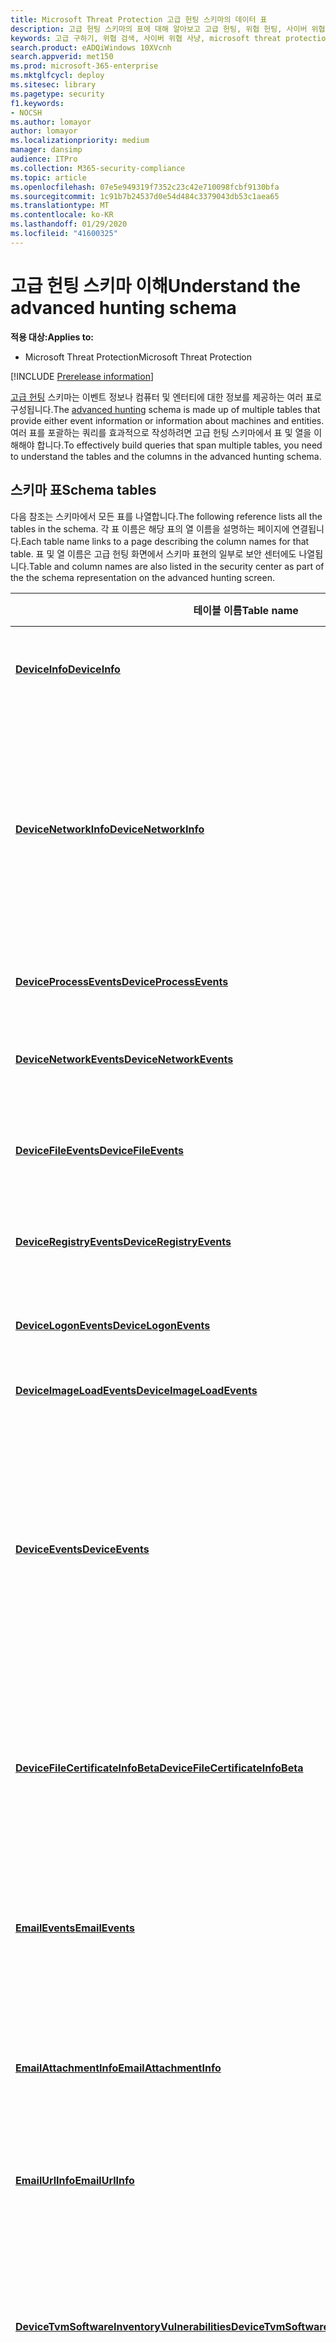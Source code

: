 ```yaml
---
title: Microsoft Threat Protection 고급 헌팅 스키마의 데이터 표
description: 고급 헌팅 스키마의 표에 대해 알아보고 고급 헌팅, 위협 헌팅, 사이버 위협 헌팅, 검색, 쿼리, 원격 분석,
keywords: 고급 구하기, 위협 검색, 사이버 위협 사냥, microsoft threat protection, microsoft 365, mtp, m365, 검색, 쿼리, 원격 분석, 스키마 참조, kusto, table, data
search.product: eADQiWindows 10XVcnh
search.appverid: met150
ms.prod: microsoft-365-enterprise
ms.mktglfcycl: deploy
ms.sitesec: library
ms.pagetype: security
f1.keywords:
- NOCSH
ms.author: lomayor
author: lomayor
ms.localizationpriority: medium
manager: dansimp
audience: ITPro
ms.collection: M365-security-compliance
ms.topic: article
ms.openlocfilehash: 07e5e949319f7352c23c42e710098fcbf9130bfa
ms.sourcegitcommit: 1c91b7b24537d0e54d484c3379043db53c1aea65
ms.translationtype: MT
ms.contentlocale: ko-KR
ms.lasthandoff: 01/29/2020
ms.locfileid: "41600325"
---
```

# <a name="understand-the-advanced-hunting-schema"></a><span data-ttu-id="861a9-104">고급 헌팅 스키마 이해</span><span class="sxs-lookup"><span data-stu-id="861a9-104">Understand the advanced hunting schema</span></span>

<span data-ttu-id="861a9-105">**적용 대상:**</span><span class="sxs-lookup"><span data-stu-id="861a9-105">**Applies to:**</span></span>
- <span data-ttu-id="861a9-106">Microsoft Threat Protection</span><span class="sxs-lookup"><span data-stu-id="861a9-106">Microsoft Threat Protection</span></span>

[!INCLUDE [Prerelease information](../includes/prerelease.md)]

<span data-ttu-id="861a9-107">[고급 헌팅](advanced-hunting-overview.md) 스키마는 이벤트 정보나 컴퓨터 및 엔터티에 대한 정보를 제공하는 여러 표로 구성됩니다.</span><span class="sxs-lookup"><span data-stu-id="861a9-107">The [advanced hunting](advanced-hunting-overview.md) schema is made up of multiple tables that provide either event information or information about machines and entities.</span></span> <span data-ttu-id="861a9-108">여러 표를 포괄하는 쿼리를 효과적으로 작성하려면 고급 헌팅 스키마에서 표 및 열을 이해해야 합니다.</span><span class="sxs-lookup"><span data-stu-id="861a9-108">To effectively build queries that span multiple tables, you need to understand the tables and the columns in the advanced hunting schema.</span></span>

## <a name="schema-tables"></a><span data-ttu-id="861a9-109">스키마 표</span><span class="sxs-lookup"><span data-stu-id="861a9-109">Schema tables</span></span>

<span data-ttu-id="861a9-110">다음 참조는 스키마에서 모든 표를 나열합니다.</span><span class="sxs-lookup"><span data-stu-id="861a9-110">The following reference lists all the tables in the schema.</span></span> <span data-ttu-id="861a9-111">각 표 이름은 해당 표의 열 이름을 설명하는 페이지에 연결됩니다.</span><span class="sxs-lookup"><span data-stu-id="861a9-111">Each table name links to a page describing the column names for that table.</span></span> <span data-ttu-id="861a9-112">표 및 열 이름은 고급 헌팅 화면에서 스키마 표현의 일부로 보안 센터에도 나열됩니다.</span><span class="sxs-lookup"><span data-stu-id="861a9-112">Table and column names are also listed in the security center as part of the the schema representation on the advanced hunting screen.</span></span>

| <span data-ttu-id="861a9-113">테이블 이름</span><span class="sxs-lookup"><span data-stu-id="861a9-113">Table name</span></span> | <span data-ttu-id="861a9-114">설명</span><span class="sxs-lookup"><span data-stu-id="861a9-114">Description</span></span> |
|------------|-------------|
| <span data-ttu-id="861a9-115">**[DeviceInfo](advanced-hunting-deviceinfo-table.md)**</span><span class="sxs-lookup"><span data-stu-id="861a9-115">**[DeviceInfo](advanced-hunting-deviceinfo-table.md)**</span></span> | <span data-ttu-id="861a9-116">컴퓨터 정보(OS 정보 포함)</span><span class="sxs-lookup"><span data-stu-id="861a9-116">Machine information, including OS information</span></span> |
| <span data-ttu-id="861a9-117">**[DeviceNetworkInfo](advanced-hunting-devicenetworkinfo-table.md)**</span><span class="sxs-lookup"><span data-stu-id="861a9-117">**[DeviceNetworkInfo](advanced-hunting-devicenetworkinfo-table.md)**</span></span> | <span data-ttu-id="861a9-118">연결된 네트워크 및 도메인뿐만 아니라 어댑터, IP 및 MAC 주소를 비롯한 컴퓨터의 네트워크 속성</span><span class="sxs-lookup"><span data-stu-id="861a9-118">Network properties of machines, including adapters, IP and MAC addresses, as well as connected networks and domains</span></span> |
| <span data-ttu-id="861a9-119">**[DeviceProcessEvents](advanced-hunting-deviceprocessevents-table.md)**</span><span class="sxs-lookup"><span data-stu-id="861a9-119">**[DeviceProcessEvents](advanced-hunting-deviceprocessevents-table.md)**</span></span> | <span data-ttu-id="861a9-120">프로세스 생성 및 관련 이벤트</span><span class="sxs-lookup"><span data-stu-id="861a9-120">Process creation and related events</span></span> |
| <span data-ttu-id="861a9-121">**[DeviceNetworkEvents](advanced-hunting-devicenetworkevents-table.md)**</span><span class="sxs-lookup"><span data-stu-id="861a9-121">**[DeviceNetworkEvents](advanced-hunting-devicenetworkevents-table.md)**</span></span> | <span data-ttu-id="861a9-122">네트워크 연결 및 관련 이벤트</span><span class="sxs-lookup"><span data-stu-id="861a9-122">Network connection and related events</span></span> |
| <span data-ttu-id="861a9-123">**[DeviceFileEvents](advanced-hunting-devicefileevents-table.md)**</span><span class="sxs-lookup"><span data-stu-id="861a9-123">**[DeviceFileEvents](advanced-hunting-devicefileevents-table.md)**</span></span> | <span data-ttu-id="861a9-124">파일 생성, 수정 및 기타 파일 시스템 이벤트</span><span class="sxs-lookup"><span data-stu-id="861a9-124">File creation, modification, and other file system events</span></span> |
| <span data-ttu-id="861a9-125">**[DeviceRegistryEvents](advanced-hunting-deviceregistryevents-table.md)**</span><span class="sxs-lookup"><span data-stu-id="861a9-125">**[DeviceRegistryEvents](advanced-hunting-deviceregistryevents-table.md)**</span></span> | <span data-ttu-id="861a9-126">레지스트리 항목 생성 및 수정</span><span class="sxs-lookup"><span data-stu-id="861a9-126">Creation and modification of registry entries</span></span> |
| <span data-ttu-id="861a9-127">**[DeviceLogonEvents](advanced-hunting-devicelogonevents-table.md)**</span><span class="sxs-lookup"><span data-stu-id="861a9-127">**[DeviceLogonEvents](advanced-hunting-devicelogonevents-table.md)**</span></span> | <span data-ttu-id="861a9-128">로그인 및 기타 인증 이벤트</span><span class="sxs-lookup"><span data-stu-id="861a9-128">Sign-ins and other authentication events</span></span> |
| <span data-ttu-id="861a9-129">**[DeviceImageLoadEvents](advanced-hunting-deviceimageloadevents-table.md)**</span><span class="sxs-lookup"><span data-stu-id="861a9-129">**[DeviceImageLoadEvents](advanced-hunting-deviceimageloadevents-table.md)**</span></span> | <span data-ttu-id="861a9-130">DLL 로딩 이벤트</span><span class="sxs-lookup"><span data-stu-id="861a9-130">DLL loading events</span></span> |
| <span data-ttu-id="861a9-131">**[DeviceEvents](advanced-hunting-deviceevents-table.md)**</span><span class="sxs-lookup"><span data-stu-id="861a9-131">**[DeviceEvents](advanced-hunting-deviceevents-table.md)**</span></span> | <span data-ttu-id="861a9-132">Windows Defender Antivirus 및 익스플로잇 보호와 같은 보안 컨트롤에서 트리거되는 이벤트를 포함한 여러 이벤트 유형</span><span class="sxs-lookup"><span data-stu-id="861a9-132">Multiple event types, including events triggered by security controls such as Windows Defender Antivirus and exploit protection</span></span> |
| <span data-ttu-id="861a9-133">**[DeviceFileCertificateInfoBeta](advanced-hunting-devicefilecertificateinfobeta-table.md)**</span><span class="sxs-lookup"><span data-stu-id="861a9-133">**[DeviceFileCertificateInfoBeta](advanced-hunting-devicefilecertificateinfobeta-table.md)**</span></span> | <span data-ttu-id="861a9-134">끝점의 인증서 확인 이벤트에서 가져온 서명 된 파일의 인증서 정보</span><span class="sxs-lookup"><span data-stu-id="861a9-134">Certificate information of signed files obtained from certificate verification events on endpoints</span></span> |
| <span data-ttu-id="861a9-135">**[EmailEvents](advanced-hunting-emailevents-table.md)**</span><span class="sxs-lookup"><span data-stu-id="861a9-135">**[EmailEvents](advanced-hunting-emailevents-table.md)**</span></span> | <span data-ttu-id="861a9-136">전자 메일 배달과 차단 이벤트를 포함한 Office 365 전자 메일 이벤트</span><span class="sxs-lookup"><span data-stu-id="861a9-136">Office 365 email events, including email delivery and blocking events</span></span> |
| <span data-ttu-id="861a9-137">**[EmailAttachmentInfo](advanced-hunting-emailattachmentinfo-table.md)**</span><span class="sxs-lookup"><span data-stu-id="861a9-137">**[EmailAttachmentInfo](advanced-hunting-emailattachmentinfo-table.md)**</span></span> | <span data-ttu-id="861a9-138">Office 365 전자 메일에 첨부된 파일에 대한 정보</span><span class="sxs-lookup"><span data-stu-id="861a9-138">Information about files attached to Office 365 emails</span></span> |
| <span data-ttu-id="861a9-139">**[EmailUrlInfo](advanced-hunting-emailurlinfo-table.md)**</span><span class="sxs-lookup"><span data-stu-id="861a9-139">**[EmailUrlInfo](advanced-hunting-emailurlinfo-table.md)**</span></span> | <span data-ttu-id="861a9-140">Office 365 전자 메일의 URL에 대한 정보</span><span class="sxs-lookup"><span data-stu-id="861a9-140">Information about URLs on Office 365 emails</span></span> |
| <span data-ttu-id="861a9-141">**[DeviceTvmSoftwareInventoryVulnerabilities](advanced-hunting-tvm-softwareinventory-table.md)**</span><span class="sxs-lookup"><span data-stu-id="861a9-141">**[DeviceTvmSoftwareInventoryVulnerabilities](advanced-hunting-tvm-softwareinventory-table.md)**</span></span> | <span data-ttu-id="861a9-142">이러한 소프트웨어 제품의 알려진 모든 취약점과 함께 장치의 소프트웨어 인벤터리</span><span class="sxs-lookup"><span data-stu-id="861a9-142">Inventory of software on devices as well as any known vulnerabilities in these software products</span></span> |
| <span data-ttu-id="861a9-143">**[DeviceTvmSoftwareVulnerabilitiesKB](advanced-hunting-tvm-softwarevulnerability-table.md)**</span><span class="sxs-lookup"><span data-stu-id="861a9-143">**[DeviceTvmSoftwareVulnerabilitiesKB](advanced-hunting-tvm-softwarevulnerability-table.md)**</span></span> | <span data-ttu-id="861a9-144">익스플로잇 코드를 공개적으로 사용할 수 있는지를 포함하여 공개적으로 보고된 취약성에 대한 기술 자료</span><span class="sxs-lookup"><span data-stu-id="861a9-144">Knowledge base of publicly disclosed vulnerabilities, including whether exploit code is publicly available</span></span> |
| <span data-ttu-id="861a9-145">**[DeviceTvmSecureConfigurationAssessment](advanced-hunting-tvm-configassessment-table.md)**</span><span class="sxs-lookup"><span data-stu-id="861a9-145">**[DeviceTvmSecureConfigurationAssessment](advanced-hunting-tvm-configassessment-table.md)**</span></span> | <span data-ttu-id="861a9-146">장치에서 다양한 보안 구성의 상태를 나타내는 위협 및 취약성 관리 평가 이벤트</span><span class="sxs-lookup"><span data-stu-id="861a9-146">Threat & Vulnerability Management assessment events, indicating the status of various security configurations on devices</span></span> |
| <span data-ttu-id="861a9-147">**[DeviceTvmSecureConfigurationAssessmentKB](advanced-hunting-tvm-secureconfigkb-table.md)**</span><span class="sxs-lookup"><span data-stu-id="861a9-147">**[DeviceTvmSecureConfigurationAssessmentKB](advanced-hunting-tvm-secureconfigkb-table.md)**</span></span> | <span data-ttu-id="861a9-148">위협 및 취약성 관리에서 장치를 평가하기 위해 사용하는 다양한 보안 구성에 대한 기술 자료. 다양한 표준과 벤치 마크에 대한 매핑 포함</span><span class="sxs-lookup"><span data-stu-id="861a9-148">Knowledge base of various security configurations used by Threat & Vulnerability Management to assess devices; includes mappings to various standards and benchmarks</span></span>  |

## <a name="related-topics"></a><span data-ttu-id="861a9-149">관련 항목</span><span class="sxs-lookup"><span data-stu-id="861a9-149">Related topics</span></span>
- [<span data-ttu-id="861a9-150">사전 대응식 위협 탐지</span><span class="sxs-lookup"><span data-stu-id="861a9-150">Proactively hunt for threats</span></span>](advanced-hunting-overview.md)
- [<span data-ttu-id="861a9-151">쿼리 언어 배우기</span><span class="sxs-lookup"><span data-stu-id="861a9-151">Learn the query language</span></span>](advanced-hunting-query-language.md)
- [<span data-ttu-id="861a9-152">공유 쿼리 사용</span><span class="sxs-lookup"><span data-stu-id="861a9-152">Use shared queries</span></span>](advanced-hunting-shared-queries.md)
- [<span data-ttu-id="861a9-153">여러 장치 및 전자 메일에서 위협을 탐지</span><span class="sxs-lookup"><span data-stu-id="861a9-153">Hunt for threats across devices and emails</span></span>](advanced-hunting-query-emails-devices.md)
- [<span data-ttu-id="861a9-154">쿼리 모범 사례 적용</span><span class="sxs-lookup"><span data-stu-id="861a9-154">Apply query best practices</span></span>](advanced-hunting-best-practices.md)